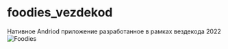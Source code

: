 # foodies_vezdekod
Нативное Andriod приложение разработанное в рамках вездекода 2022
![Foodies](https://user-images.githubusercontent.com/75212647/194696161-61c7fd54-9c99-432f-a4b2-78fca410f371.png)
